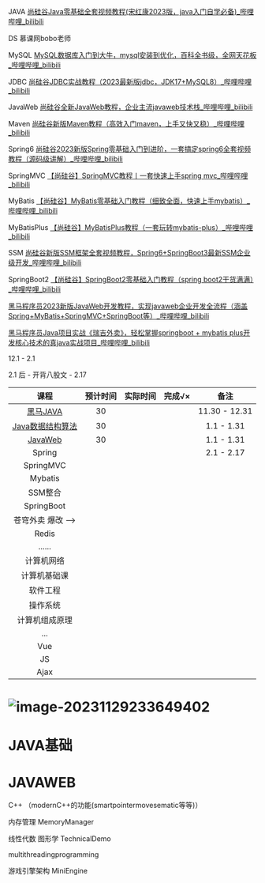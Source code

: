 







JAVA  [尚硅谷Java零基础全套视频教程(宋红康2023版，java入门自学必备)_哔哩哔哩_bilibili](https://www.bilibili.com/video/BV1PY411e7J6/)

DS  慕课网bobo老师

MySQL  [MySQL数据库入门到大牛，mysql安装到优化，百科全书级，全网天花板_哔哩哔哩_bilibili](https://www.bilibili.com/video/BV1iq4y1u7vj/)

JDBC [尚硅谷JDBC实战教程（2023最新版jdbc，JDK17+MySQL8）_哔哩哔哩_bilibili](https://www.bilibili.com/video/BV1sK411B71e/)

JavaWeb [尚硅谷全新JavaWeb教程，企业主流javaweb技术栈_哔哩哔哩_bilibili](https://www.bilibili.com/video/BV1UN411x7xe/?vd_source=a702a01e1846917f653c366933ef2676)



Maven [尚硅谷新版Maven教程（高效入门maven，上手又快又稳）_哔哩哔哩_bilibili](https://www.bilibili.com/video/BV1JN411G7gX/?vd_source=a702a01e1846917f653c366933ef2676)

Spring6 [尚硅谷2023新版Spring零基础入门到进阶，一套搞定spring6全套视频教程（源码级讲解）_哔哩哔哩_bilibili](https://www.bilibili.com/video/BV1kR4y1b7Qc/)

SpringMVC [【尚硅谷】SpringMVC教程丨一套快速上手spring mvc_哔哩哔哩_bilibili](https://www.bilibili.com/video/BV1Ry4y1574R/)

MyBatis [【尚硅谷】MyBatis零基础入门教程（细致全面，快速上手mybatis）_哔哩哔哩_bilibili](https://www.bilibili.com/video/BV1VP4y1c7j7/)

MyBatisPlus [【尚硅谷】MyBatisPlus教程（一套玩转mybatis-plus）_哔哩哔哩_bilibili](https://www.bilibili.com/video/BV12R4y157Be/)

SSM [尚硅谷新版SSM框架全套视频教程，Spring6+SpringBoot3最新SSM企业级开发_哔哩哔哩_bilibili](https://www.bilibili.com/video/BV1AP411s7D7/?spm_id_from=333.999.0.0&vd_source=a702a01e1846917f653c366933ef2676)

SpringBoot2  [【尚硅谷】SpringBoot2零基础入门教程（spring boot2干货满满）_哔哩哔哩_bilibili](https://www.bilibili.com/video/BV19K4y1L7MT/?vd_source=1a5162bf5eab0f44c4b5264da11a86d7)

[黑马程序员2023新版JavaWeb开发教程，实现javaweb企业开发全流程（涵盖Spring+MyBatis+SpringMVC+SpringBoot等）_哔哩哔哩_bilibili](https://www.bilibili.com/video/BV1m84y1w7Tb/?spm_id_from=333.788.video.desc.click&vd_source=1a5162bf5eab0f44c4b5264da11a86d7)

[黑马程序员Java项目实战《瑞吉外卖》，轻松掌握springboot + mybatis plus开发核心技术的真java实战项目_哔哩哔哩_bilibili](https://www.bilibili.com/video/BV13a411q753/?spm_id_from=333.788.video.desc.click&vd_source=1a5162bf5eab0f44c4b5264da11a86d7)



12.1 - 2.1 

2.1 后 - 开背八股文  - 2.17

|                             课程                             | 预计时间 | 实际时间 | 完成√× |     备注      |
| :----------------------------------------------------------: | :------: | :------: | :----: | :-----------: |
|   [黑马JAVA](https://www.bilibili.com/video/BV17F411T7Ao/)   |    30    |          |        | 11.30 - 12.31 |
| [Java数据结构算法](https://www.bilibili.com/video/BV1Lv4y1e7HL/) |    30    |          |        |  1.1 - 1.31   |
|   [JavaWeb](https://www.bilibili.com/video/BV1m84y1w7Tb/)    |    30    |          |        |  1.1 - 1.31   |
|                            Spring                            |          |          |        |  2.1 - 2.17   |
|                          SpringMVC                           |          |          |        |               |
|                           Mybatis                            |          |          |        |               |
|                           SSM整合                            |          |          |        |               |
|                          SpringBoot                          |          |          |        |               |
|                      苍穹外卖 爆改 -->                       |          |          |        |               |
|                            Redis                             |          |          |        |               |
|                            ......                            |          |          |        |               |
|                          计算机网络                          |          |          |        |               |
|                         计算机基础课                         |          |          |        |               |
|                           软件工程                           |          |          |        |               |
|                           操作系统                           |          |          |        |               |
|                        计算机组成原理                        |          |          |        |               |
|                             ...                              |          |          |        |               |
|                             Vue                              |          |          |        |               |
|                              JS                              |          |          |        |               |
|                             Ajax                             |          |          |        |               |



# ![image-20231129233649402](https://raw.githubusercontent.com/GavinGroves/Notes/main/img/image-20231129233649402.png)

# JAVA基础

# JAVAWEB

























C++  （modernC++的功能(smartpointermovesematic等等)）

内存管理 MemoryManager

线性代数 图形学  TechnicalDemo

multithreadingprogramming

游戏引擎架构 MiniEngine
